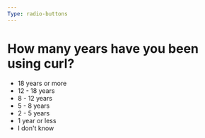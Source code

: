 ```yaml
---
Type: radio-buttons
---
```


# How many years have you been using curl?

- 18 years or more
- 12 - 18 years
- 8 - 12 years
- 5 - 8 years
- 2 - 5 years
- 1 year or less
- I don't know
